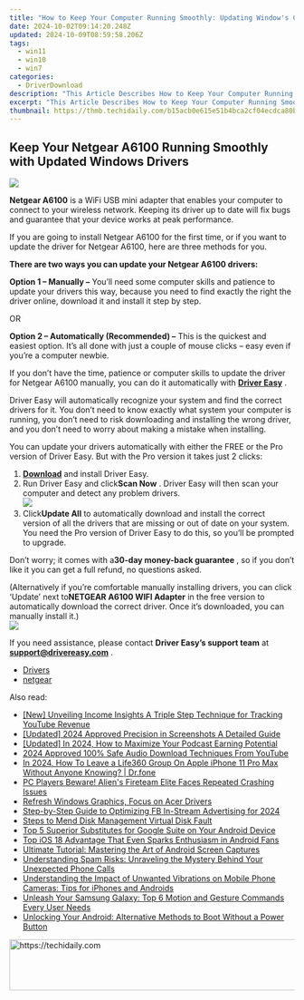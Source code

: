 ```yaml
---
title: "How to Keep Your Computer Running Smoothly: Updating Window's CPU Drivers"
date: 2024-10-02T09:14:20.248Z
updated: 2024-10-09T08:59:58.206Z
tags:
  - win11
  - win10
  - win7
categories:
  - DriverDownload
description: "This Article Describes How to Keep Your Computer Running Smoothly: Updating Window's CPU Drivers"
excerpt: "This Article Describes How to Keep Your Computer Running Smoothly: Updating Window's CPU Drivers"
thumbnail: https://thmb.techidaily.com/b15acb0e615e51b4bca2cf04ecdca80b947c552152a5ac4f569d3fcb7ad77d05.jpg
---
```


## Keep Your Netgear A6100 Running Smoothly with Updated Windows Drivers

![](https://images.drivereasy.com/wp-content/uploads/2019/09/NETGEAR-A6100.png)

**Netgear A6100** is a WiFi USB mini adapter that enables your computer to connect to your wireless network. Keeping its driver up to date will fix bugs and guarantee that your device works at peak performance.

 If you are going to install Netgear A6100 for the first time, or if you want to update the driver for Netgear A6100, here are three methods for you.

**There are two ways you can update your Netgear A6100 drivers:**

**Option 1 – Manually –** You’ll need some computer skills and patience to update your drivers this way, because you need to find exactly the right the driver online, download it and install it step by step.

OR

**Option 2 – Automatically (Recommended) –** This is the quickest and easiest option. It’s all done with just a couple of mouse clicks – easy even if you’re a computer newbie.

 If you don’t have the time, patience or computer skills to update the driver for Netgear A6100 manually, you can do it automatically with **[Driver Easy](https://tools.techidaily.com/drivereasy/download/)**  .

 Driver Easy will automatically recognize your system and find the correct drivers for it. You don’t need to know exactly what system your computer is running, you don’t need to risk downloading and installing the wrong driver, and you don’t need to worry about making a mistake when installing.

 You can update your drivers automatically with either the FREE or the Pro version of Driver Easy. But with the Pro version it takes just 2 clicks:

1. **[Download](https://tools.techidaily.com/drivereasy/download/)**  and install Driver Easy.
2. Run Driver Easy and click**Scan Now** . Driver Easy will then scan your computer and detect any problem drivers.  
![](https://images.drivereasy.com/wp-content/uploads/2018/07/9-3.png)
3. Click**Update All** to automatically download and install the correct version of all the drivers that are missing or out of date on your system. You need the Pro version of Driver Easy to do this, so you’ll be prompted to upgrade.  

 Don’t worry; it comes with a**30-day money-back guarantee** , so if you don’t like it you can get a full refund, no questions asked.  

 (Alternatively if you’re comfortable manually installing drivers, you can click ‘Update’ next to**NETGEAR A6100 WIFI Adapter** in the free version to automatically download the correct driver. Once it’s downloaded, you can manually install it.)  
![](https://images.drivereasy.com/wp-content/uploads/2018/07/10-1.png)

 If you need assistance, please contact **Driver Easy’s support team** at [**support@drivereasy.com**](https://tools.techidaily.com/drivereasy/download/) .

* [Drivers](https://tools.techidaily.com/drivereasy/download/)
* [netgear](https://tools.techidaily.com/drivereasy/download/)

<ins class="adsbygoogle"
     style="display:block"
     data-ad-format="autorelaxed"
     data-ad-client="ca-pub-7571918770474297"
     data-ad-slot="1223367746"></ins>

<ins class="adsbygoogle"
     style="display:block"
     data-ad-client="ca-pub-7571918770474297"
     data-ad-slot="8358498916"
     data-ad-format="auto"
     data-full-width-responsive="true"></ins>

<span class="atpl-alsoreadstyle">Also read:</span>
<div><ul>
<li><a href="https://facebook-video-footage.techidaily.com/new-unveiling-income-insights-a-triple-step-technique-for-tracking-youtube-revenue/"><u>[New] Unveiling Income Insights A Triple Step Technique for Tracking YouTube Revenue</u></a></li>
<li><a href="https://screen-recording.techidaily.com/updated-2024-approved-precision-in-screenshots-a-detailed-guide/"><u>[Updated] 2024 Approved Precision in Screenshots A Detailed Guide</u></a></li>
<li><a href="https://fox-friendly.techidaily.com/updated-in-2024-how-to-maximize-your-podcast-earning-potential/"><u>[Updated] In 2024, How to Maximize Your Podcast Earning Potential</u></a></li>
<li><a href="https://youtube-video-recordings.techidaily.com/2024-approved-100-safe-audio-download-techniques-from-youtube/"><u>2024 Approved 100% Safe Audio Download Techniques From YouTube</u></a></li>
<li><a href="https://location-social.techidaily.com/in-2024-how-to-leave-a-life360-group-on-apple-iphone-11-pro-max-without-anyone-knowing-drfone-by-drfone-virtual-ios/"><u>In 2024, How To Leave a Life360 Group On Apple iPhone 11 Pro Max Without Anyone Knowing? | Dr.fone</u></a></li>
<li><a href="https://win-blog.techidaily.com/pc-players-beware-aliens-fireteam-elite-faces-repeated-crashing-issues/"><u>PC Players Beware! Alien's Fireteam Elite Faces Repeated Crashing Issues</u></a></li>
<li><a href="https://driver-install.techidaily.com/refresh-windows-graphics-focus-on-acer-drivers/"><u>Refresh Windows Graphics, Focus on Acer Drivers</u></a></li>
<li><a href="https://facebook-clips.techidaily.com/step-by-step-guide-to-optimizing-fb-in-stream-advertising-for-2024/"><u>Step-by-Step Guide to Optimizing FB In-Stream Advertising for 2024</u></a></li>
<li><a href="https://win11.techidaily.com/steps-to-mend-disk-management-virtual-disk-fault/"><u>Steps to Mend Disk Management Virtual Disk Fault</u></a></li>
<li><a href="https://hardware-updates.techidaily.com/top-5-superior-substitutes-for-google-suite-on-your-android-device/"><u>Top 5 Superior Substitutes for Google Suite on Your Android Device</u></a></li>
<li><a href="https://hardware-updates.techidaily.com/top-ios-18-advantage-that-even-sparks-enthusiasm-in-android-fans/"><u>Top iOS 18 Advantage That Even Sparks Enthusiasm in Android Fans</u></a></li>
<li><a href="https://hardware-updates.techidaily.com/ultimate-tutorial-mastering-the-art-of-android-screen-captures/"><u>Ultimate Tutorial: Mastering the Art of Android Screen Captures</u></a></li>
<li><a href="https://hardware-updates.techidaily.com/understanding-spam-risks-unraveling-the-mystery-behind-your-unexpected-phone-calls/"><u>Understanding Spam Risks: Unraveling the Mystery Behind Your Unexpected Phone Calls</u></a></li>
<li><a href="https://hardware-updates.techidaily.com/understanding-the-impact-of-unwanted-vibrations-on-mobile-phone-cameras-tips-for-iphones-and-androids/"><u>Understanding the Impact of Unwanted Vibrations on Mobile Phone Cameras: Tips for iPhones and Androids</u></a></li>
<li><a href="https://hardware-updates.techidaily.com/unleash-your-samsung-galaxy-top-6-motion-and-gesture-commands-every-user-needs/"><u>Unleash Your Samsung Galaxy: Top 6 Motion and Gesture Commands Every User Needs</u></a></li>
<li><a href="https://hardware-updates.techidaily.com/unlocking-your-android-alternative-methods-to-boot-without-a-power-button/"><u>Unlocking Your Android: Alternative Methods to Boot Without a Power Button</u></a></li>
</ul></div>

<!-- affiliate ads begin -->
<a href="https://aidotcom.pxf.io/c/5597632/2134499/19576" target="_top" id="2134499">
  <img src="//a.impactradius-go.com/display-ad/19576-2134499" border="0" alt="https://techidaily.com" width="600" height="90"/>
</a>
<img height="0" width="0" src="https://aidotcom.pxf.io/i/5597632/2134499/19576" style="position:absolute;visibility:hidden;" border="0" />
<!-- affiliate ads end -->


